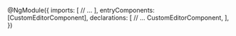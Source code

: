 @NgModule({
  imports: [
    // ...
  ],
  entryComponents: [CustomEditorComponent],
  declarations: [
    // ...
    CustomEditorComponent,
  ],
})